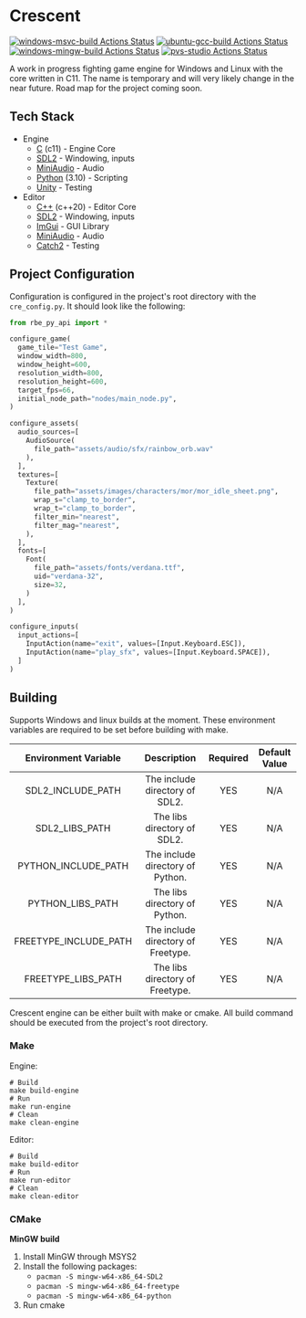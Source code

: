 # Crescent

[![windows-msvc-build Actions Status](https://github.com/Chukobyte/crescent/workflows/windows-msvc-build/badge.svg)](https://github.com/Chukobyte/crescent/actions)
[![ubuntu-gcc-build Actions Status](https://github.com/Chukobyte/crescent/workflows/ubuntu-gcc-build/badge.svg)](https://github.com/Chukobyte/crescent/actions)
[![windows-mingw-build Actions Status](https://github.com/Chukobyte/crescent/workflows/windows-mingw-build/badge.svg)](https://github.com/Chukobyte/crescent/actions)
[![pvs-studio Actions Status](https://github.com/Chukobyte/crescent/workflows/pvs-studio/badge.svg)](https://github.com/Chukobyte/crescent/actions)

A work in progress fighting game engine for Windows and Linux with the core written in C11.  The name is temporary and will very likely change in the near future.  Road map for the project coming soon.

## Tech Stack

* Engine
  * [C](https://en.wikipedia.org/wiki/C_(programming_language)) (c11) - Engine Core
  * [SDL2](https://github.com/libsdl-org/SDL) - Windowing, inputs
  * [MiniAudio](https://github.com/mackron/miniaudio) - Audio
  * [Python](https://en.wikipedia.org/wiki/Python_(programming_language)) (3.10) - Scripting
  * [Unity](https://github.com/ThrowTheSwitch/Unity) - Testing
* Editor
    * [C++](https://en.wikipedia.org/wiki/C%2B%2B) (c++20) - Editor Core
    * [SDL2](https://github.com/libsdl-org/SDL) - Windowing, inputs
    * [ImGui](https://github.com/ocornut/imgui) - GUI Library
    * [MiniAudio](https://github.com/mackron/miniaudio) - Audio
    * [Catch2](https://github.com/catchorg/Catch2) - Testing

## Project Configuration

Configuration is configured in the project's root directory with the `cre_config.py`.  It should look like the following:

```python
from rbe_py_api import *

configure_game(
  game_tile="Test Game",
  window_width=800,
  window_height=600,
  resolution_width=800,
  resolution_height=600,
  target_fps=66,
  initial_node_path="nodes/main_node.py",
)

configure_assets(
  audio_sources=[
    AudioSource(
      file_path="assets/audio/sfx/rainbow_orb.wav"
    ),
  ],
  textures=[
    Texture(
      file_path="assets/images/characters/mor/mor_idle_sheet.png",
      wrap_s="clamp_to_border",
      wrap_t="clamp_to_border",
      filter_min="nearest",
      filter_mag="nearest",
    ),
  ],
  fonts=[
    Font(
      file_path="assets/fonts/verdana.ttf",
      uid="verdana-32",
      size=32,
    )
  ],
)

configure_inputs(
  input_actions=[
    InputAction(name="exit", values=[Input.Keyboard.ESC]),
    InputAction(name="play_sfx", values=[Input.Keyboard.SPACE]),
  ]
)
```

## Building

Supports Windows and linux builds at the moment. These environment variables are required to be set before building with make.

| Environment Variable  |                      Description                   | Required | Default Value |
|:---------------------:|:--------------------------------------------------:|:--------:|:-------------:|
|   SDL2_INCLUDE_PATH   | The include directory of SDL2.                     |    YES   |      N/A      |
|    SDL2_LIBS_PATH     | The libs directory of SDL2.                        |    YES   |      N/A      |
|  PYTHON_INCLUDE_PATH  | The include directory of Python.                   |    YES   |      N/A      |
|   PYTHON_LIBS_PATH    | The libs directory of Python.                      |    YES   |      N/A      |
| FREETYPE_INCLUDE_PATH | The include directory of Freetype.                 |    YES   |      N/A      |
|  FREETYPE_LIBS_PATH   | The libs directory of Freetype.                    |    YES   |      N/A      |

Crescent engine can be either built with make or cmake.  All build command should be executed from the project's root directory.

### Make

Engine:

```shell
# Build
make build-engine
# Run
make run-engine
# Clean
make clean-engine
```

Editor:

```shell
# Build
make build-editor
# Run
make run-editor
# Clean
make clean-editor
```

### CMake

**MinGW build**
1. Install MinGW through MSYS2
2. Install the following packages:
   * `pacman -S mingw-w64-x86_64-SDL2`
   * `pacman -S mingw-w64-x86_64-freetype`
   * `pacman -S mingw-w64-x86_64-python`
3. Run cmake
